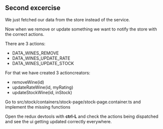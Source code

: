 ## Second excercise

We just fetched our data from the store instead of the service.

Now when we remove or update something we want to notify the store with the correct actions.

There are 3 actions: 
<ul>
<li>DATA_WINES_REMOVE</li>
<li>DATA_WINES_UPDATE_RATE</li> <li>DATA_WINES_UPDATE_STOCK</li>
</ul>
For that we have created 3 actioncreators:
<ul>
<li>removeWine(id)</li>
<li>updateRateWine(id, myRating)</li>
<li>updateStockWine(id, inStock)</li>
</ul>

Go to src/stock/containers/stock-page/stock-page.container.ts and implement the missing functions

Open the redux devtools with **ctrl-L** and check the actions being dispatched and see the ui getting updated correctly everywhere.